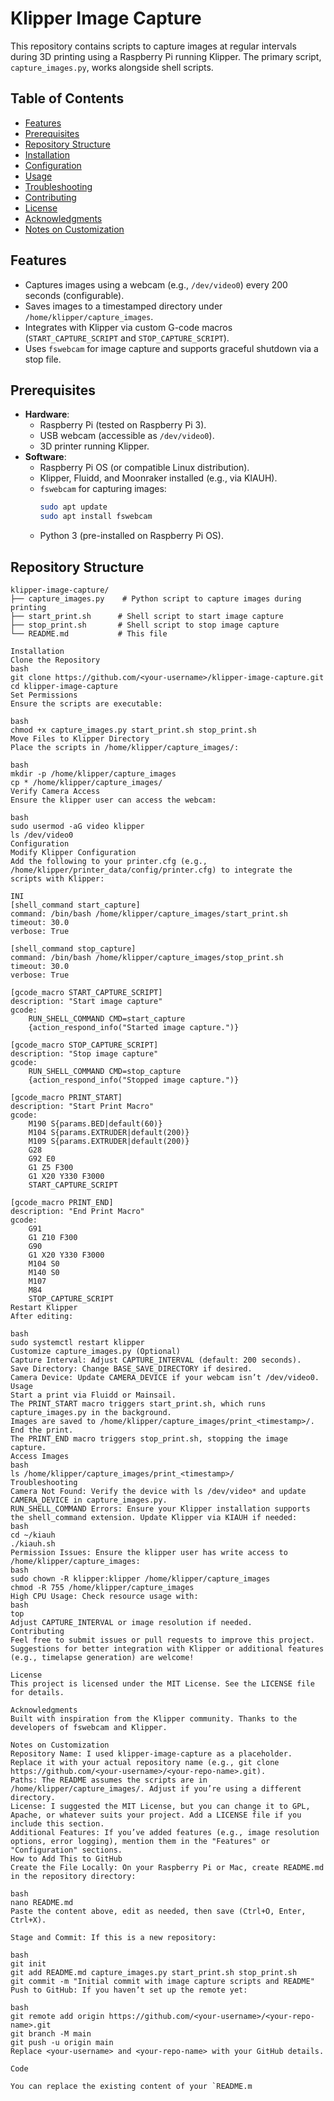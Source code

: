 # Klipper Image Capture

This repository contains scripts to capture images at regular intervals during 3D printing using a Raspberry Pi running Klipper. The primary script, `capture_images.py`, works alongside shell scripts.

## Table of Contents
- [Features](#features)
- [Prerequisites](#prerequisites)
- [Repository Structure](#repository-structure)
- [Installation](#installation)
- [Configuration](#configuration)
- [Usage](#usage)
- [Troubleshooting](#troubleshooting)
- [Contributing](#contributing)
- [License](#license)
- [Acknowledgments](#acknowledgments)
- [Notes on Customization](#notes-on-customization)

## Features
- Captures images using a webcam (e.g., `/dev/video0`) every 200 seconds (configurable).
- Saves images to a timestamped directory under `/home/klipper/capture_images`.
- Integrates with Klipper via custom G-code macros (`START_CAPTURE_SCRIPT` and `STOP_CAPTURE_SCRIPT`).
- Uses `fswebcam` for image capture and supports graceful shutdown via a stop file.

## Prerequisites
- **Hardware**:
  - Raspberry Pi (tested on Raspberry Pi 3).
  - USB webcam (accessible as `/dev/video0`).
  - 3D printer running Klipper.
- **Software**:
  - Raspberry Pi OS (or compatible Linux distribution).
  - Klipper, Fluidd, and Moonraker installed (e.g., via KIAUH).
  - `fswebcam` for capturing images:
    ```bash
    sudo apt update
    sudo apt install fswebcam
    ```
  - Python 3 (pre-installed on Raspberry Pi OS).

## Repository Structure
```plaintext
klipper-image-capture/
├── capture_images.py    # Python script to capture images during printing
├── start_print.sh      # Shell script to start image capture
├── stop_print.sh       # Shell script to stop image capture
└── README.md           # This file

Installation
Clone the Repository
bash
git clone https://github.com/<your-username>/klipper-image-capture.git
cd klipper-image-capture
Set Permissions
Ensure the scripts are executable:

bash
chmod +x capture_images.py start_print.sh stop_print.sh
Move Files to Klipper Directory
Place the scripts in /home/klipper/capture_images/:

bash
mkdir -p /home/klipper/capture_images
cp * /home/klipper/capture_images/
Verify Camera Access
Ensure the klipper user can access the webcam:

bash
sudo usermod -aG video klipper
ls /dev/video0
Configuration
Modify Klipper Configuration
Add the following to your printer.cfg (e.g., /home/klipper/printer_data/config/printer.cfg) to integrate the scripts with Klipper:

INI
[shell_command start_capture]
command: /bin/bash /home/klipper/capture_images/start_print.sh
timeout: 30.0
verbose: True

[shell_command stop_capture]
command: /bin/bash /home/klipper/capture_images/stop_print.sh
timeout: 30.0
verbose: True

[gcode_macro START_CAPTURE_SCRIPT]
description: "Start image capture"
gcode:
    RUN_SHELL_COMMAND CMD=start_capture
    {action_respond_info("Started image capture.")}

[gcode_macro STOP_CAPTURE_SCRIPT]
description: "Stop image capture"
gcode:
    RUN_SHELL_COMMAND CMD=stop_capture
    {action_respond_info("Stopped image capture.")}

[gcode_macro PRINT_START]
description: "Start Print Macro"
gcode:
    M190 S{params.BED|default(60)}
    M104 S{params.EXTRUDER|default(200)}
    M109 S{params.EXTRUDER|default(200)}
    G28
    G92 E0
    G1 Z5 F300
    G1 X20 Y330 F3000
    START_CAPTURE_SCRIPT

[gcode_macro PRINT_END]
description: "End Print Macro"
gcode:
    G91
    G1 Z10 F300
    G90
    G1 X20 Y330 F3000
    M104 S0
    M140 S0
    M107
    M84
    STOP_CAPTURE_SCRIPT
Restart Klipper
After editing:

bash
sudo systemctl restart klipper
Customize capture_images.py (Optional)
Capture Interval: Adjust CAPTURE_INTERVAL (default: 200 seconds).
Save Directory: Change BASE_SAVE_DIRECTORY if desired.
Camera Device: Update CAMERA_DEVICE if your webcam isn’t /dev/video0.
Usage
Start a print via Fluidd or Mainsail.
The PRINT_START macro triggers start_print.sh, which runs capture_images.py in the background.
Images are saved to /home/klipper/capture_images/print_<timestamp>/.
End the print.
The PRINT_END macro triggers stop_print.sh, stopping the image capture.
Access Images
bash
ls /home/klipper/capture_images/print_<timestamp>/
Troubleshooting
Camera Not Found: Verify the device with ls /dev/video* and update CAMERA_DEVICE in capture_images.py.
RUN_SHELL_COMMAND Errors: Ensure your Klipper installation supports the shell_command extension. Update Klipper via KIAUH if needed:
bash
cd ~/kiauh
./kiauh.sh
Permission Issues: Ensure the klipper user has write access to /home/klipper/capture_images:
bash
sudo chown -R klipper:klipper /home/klipper/capture_images
chmod -R 755 /home/klipper/capture_images
High CPU Usage: Check resource usage with:
bash
top
Adjust CAPTURE_INTERVAL or image resolution if needed.
Contributing
Feel free to submit issues or pull requests to improve this project. Suggestions for better integration with Klipper or additional features (e.g., timelapse generation) are welcome!

License
This project is licensed under the MIT License. See the LICENSE file for details.

Acknowledgments
Built with inspiration from the Klipper community. Thanks to the developers of fswebcam and Klipper.

Notes on Customization
Repository Name: I used klipper-image-capture as a placeholder. Replace it with your actual repository name (e.g., git clone https://github.com/<your-username>/<your-repo-name>.git).
Paths: The README assumes the scripts are in /home/klipper/capture_images/. Adjust if you’re using a different directory.
License: I suggested the MIT License, but you can change it to GPL, Apache, or whatever suits your project. Add a LICENSE file if you include this section.
Additional Features: If you’ve added features (e.g., image resolution options, error logging), mention them in the "Features" or "Configuration" sections.
How to Add This to GitHub
Create the File Locally: On your Raspberry Pi or Mac, create README.md in the repository directory:

bash
nano README.md
Paste the content above, edit as needed, then save (Ctrl+O, Enter, Ctrl+X).

Stage and Commit: If this is a new repository:

bash
git init
git add README.md capture_images.py start_print.sh stop_print.sh
git commit -m "Initial commit with image capture scripts and README"
Push to GitHub: If you haven’t set up the remote yet:

bash
git remote add origin https://github.com/<your-username>/<your-repo-name>.git
git branch -M main
git push -u origin main
Replace <your-username> and <your-repo-name> with your GitHub details.

Code

You can replace the existing content of your `README.m
